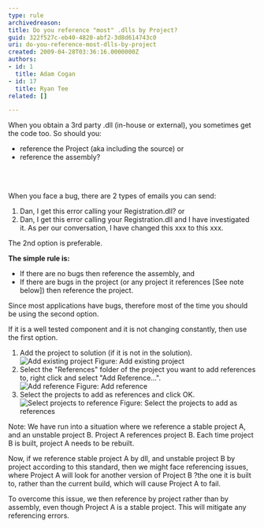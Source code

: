 ```yaml
---
type: rule
archivedreason: 
title: Do you reference "most" .dlls by Project?
guid: 322f527c-eb40-4820-abf2-3d8d614743c0
uri: do-you-reference-most-dlls-by-project
created: 2009-04-28T03:36:16.0000000Z
authors:
- id: 1
  title: Adam Cogan
- id: 17
  title: Ryan Tee
related: []

---
```




  <p>When you obtain a 3rd party .dll (in-house or external), you sometimes get the code too. So should you&#58; </p>
<ul>
    <li>reference the Project (aka including the source) or </li>
    <li>reference the assembly? </li>
</ul>

<br><excerpt class='endintro'></excerpt><br>

  <p>When you face a bug, there are 2 types of emails you can send&#58; </p>
<ol>
    <li>Dan, I get this error calling your Registration.dll? or </li>
    <li>Dan, I get this error calling your Registration.dll and I have investigated it. As per our conversation, I have changed this xxx to this xxx. </li>
</ol>
<p>The 2nd option is preferable.</p>
<b>The simple rule is&#58;</b>
<ul>
    <li>If there are no bugs then reference the assembly, and </li>
    <li>If there are bugs in the project (or any project it references [See note below]) then reference the project. </li>
</ul>
<p>Since most applications have bugs, therefore most of the time you should be using the second option.</p>
<p>If it is a well tested component and it is not changing constantly, then use the first option.</p>
<ol>
    <li>Add the project to solution (if it is not in the solution). <img class="ms-rteCustom-ImageArea" alt="Add existing project" src="/PublishingImages/ReferenceProject1.gif" /> <span class="ms-rteCustom-FigureGood">Figure&#58; Add existing project</span> </li>
    <li>Select the &quot;References&quot; folder of the project you want to add references to, right click and select &quot;Add Reference...&quot;. <br>
    <img class="ms-rteCustom-ImageArea" alt="Add reference" src="/PublishingImages/ReferenceProject2.gif" /> <span class="ms-rteCustom-FigureGood">Figure&#58; Add reference</span> </li>
    <li>Select the projects to add as references and click OK. <img class="ms-rteCustom-ImageArea" alt="Select projects to reference" src="/PublishingImages/ReferenceProject3.gif" /> <span class="ms-rteCustom-FigureGood">Figure&#58; Select the projects to add as references</span> </li>
</ol>
<p>Note&#58; We have run into a situation where we reference a stable project A, and an unstable project B. Project A references project B. Each time project B is built, project A needs to be rebuilt.</p>
<p>Now, if we reference stable project A by dll, and unstable project B by project according to this standard, then we might face referencing issues, where Project A will look for another version of Project B ?the one it is built to, rather than the current build, which will cause Project A to fail.</p>
<p>To overcome this issue, we then reference by project rather than by assembly, even though Project A is a stable project. This will mitigate any referencing errors.</p>
<ul></ul>



